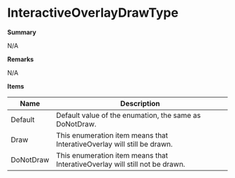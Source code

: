 # InteractiveOverlayDrawType

**Summary**

N/A

**Remarks**

N/A

**Items**

|Name|Description|
|---|---|
|Default|Default value of the enumation, the same as DoNotDraw.|
|Draw|This enumeration item means that InterativeOverlay will still be drawn.|
|DoNotDraw|This enumeration item means that InterativeOverlay will still not be drawn.|

